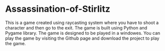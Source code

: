 # Assassination-of-Stirlitz
This is a game created using raycasting system where you have to shoot a character and then go to the exit. The game is built using Python and Pygame library. The game is designed to be played in a windowes. You can play the game by visiting the Github page and download the project to play the game. 
